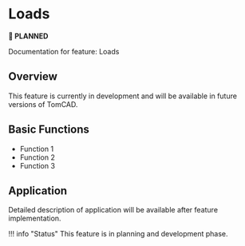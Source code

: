# Loads

**🔄 PLANNED**

Documentation for feature: Loads

## Overview

This feature is currently in development and will be available in future versions of TomCAD.

## Basic Functions

- Function 1
- Function 2  
- Function 3

## Application

Detailed description of application will be available after feature implementation.

!!! info "Status"
    This feature is in planning and development phase.
